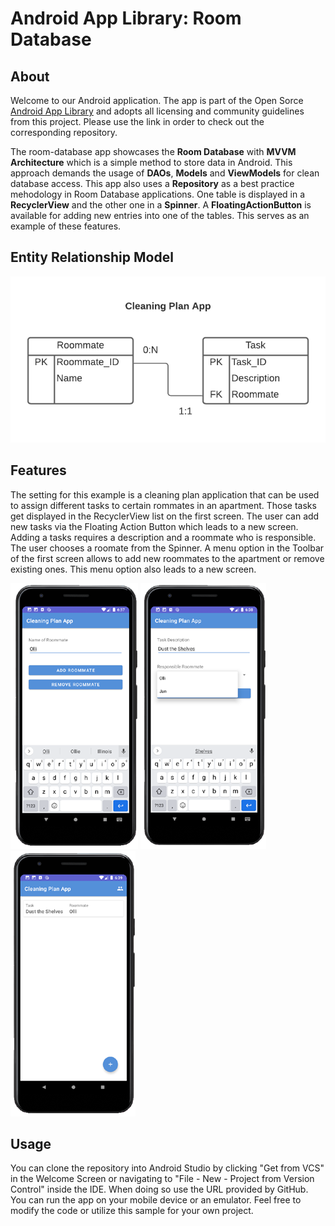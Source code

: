 # Android App Library: Room Database

## About
Welcome to our Android application. The app is part of the Open Sorce [Android App Library](https://github.com/LukPle/android-app-library.git) 
and adopts all licensing and community guidelines from this project. Please use the link in order to check out the corresponding repository.

The room-database app showcases the **Room Database** with **MVVM Architecture** which is a simple method to store data in Android. This approach demands the usage of 
**DAOs**, **Models** and **ViewModels** for clean database access. This app also uses a **Repository** as a best practice mehodology in Room Database applications. One table is 
displayed in a **RecyclerView** and the other one in a **Spinner**. A **FloatingActionButton** is available for adding new entries into one of the tables.
This serves as an example of these features.

## Entity Relationship Model
![Cleaning Plan ERD](cleaning_plan_erd.png)

## Features
The setting for this example is a cleaning plan application that can be used to assign different tasks to certain rommates in an apartment. 
Those tasks get displayed in the RecyclerView list on the first screen. The user can add new tasks via the Floating Action Button which leads to a new screen.
Adding a tasks requires a description and a roommate who is responsible. The user chooses a roomate from the Spinner. A menu option in the Toolbar of the first screen
allows to add new roommates to the apartment or remove existing ones. This menu option also leads to a new screen. </br>

![](demo_pictures/Screen1.png)
![](demo_pictures/Screen2.png)
![](demo_pictures/Screen3.png)

## Usage
You can clone the repository into Android Studio by clicking "Get from VCS" in the Welcome Screen or navigating to "File - New - Project from Version Control" inside 
the IDE. When doing so use the URL provided by GitHub. You can run the app on your mobile device or an emulator. Feel free to modify the code or utilize this sample 
for your own project.
